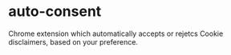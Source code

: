 # auto-consent
 Chrome extension which automatically accepts or rejetcs Cookie disclaimers, based on your preference.
